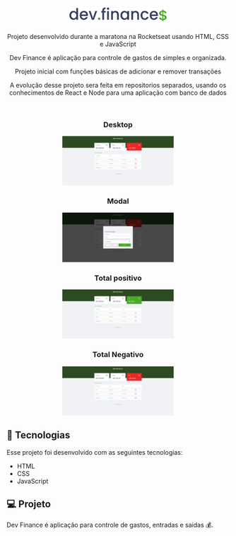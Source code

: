 <h1 align="center">
  <img alt="dev.finances" title="dev.finances" src=".github/logo.svg"  width="220px"/>
</h1>

<div align="center">
    <p>Projeto desenvolvido durante a maratona na Rocketseat usando HTML, CSS e JavaScript</p>
    <p>Dev Finance é aplicação para controle de gastos de simples e organizada.</p>
    <p>Projeto inicial com funções básicas de adicionar e remover transações</p>
    <p>A evolução desse projeto sera feita em repositorios separados, usando os conhecimentos de React e Node para uma aplicação com banco de dados</p>
</div>

<br>
<h3 align="center">Desktop</h3>
<p align="center">
  <img alt="dev.finances" src=".github/dev-finance-desktop.png" width="50%">
</p>

<h3 align="center">Modal</h3>
<p align="center">
  <img alt="dev.finances" src=".github/dev-finance-modal.png" width="50%">
</p>

<h3 align="center">Total positivo</h3>
<p align="center">
  <img alt="dev.finances" src=".github/dev-finance-positivo.png" width="50%">
</p>

<h3 align="center">Total Negativo</h3>
<p align="center">
  <img alt="dev.finances" src=".github/dev-finance-negativo.png" width="50%">
</p>


## 🚀 Tecnologias

Esse projeto foi desenvolvido com as seguintes tecnologias:

- HTML
- CSS
- JavaScript

## 💻 Projeto

Dev Finance é aplicação para controle de gastos, entradas e saidas 💰.
